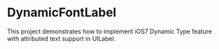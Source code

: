 DynamicFontLabel
================

This project demonstrates how to implement iOS7 Dynamic Type feature with attributed text support in UILabel.
